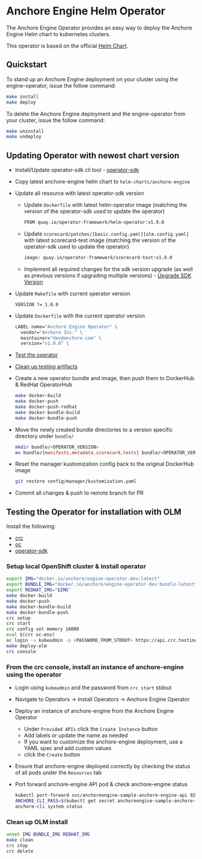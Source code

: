# Anchore Engine Helm Operator

The Anchore Engine Operator provides an easy way to deploy the Anchore Engine Helm chart to kubernetes clusters.

This operator is based on the official [Helm Chart](https://github.com/anchore/anchore-charts/tree/master/stable/anchore-engine).

## Quickstart

To stand up an Anchore Engine deployment on your cluster using the engine-operator, issue the follow command:

```bash
make install
make deploy
```

To delete the Anchore Engine deployment and the engine-operator from your cluster, issue the follow command:

```bash
make uninstall
make undeploy
```

## Updating Operator with newest chart version

* Install/Update operator-sdk cli tool - [operator-sdk](https://sdk.operatorframework.io/docs/installation/)
* Copy latest anchore-engine helm chart to `helm-charts/anchore-engine`
* Update all resource with latest operator-sdk version
  * Update `Dockerfile` with latest helm-operator image (matching the version of the operator-sdk used to update the operator)

    ```bash
    FROM quay.io/operator-framework/helm-operator:v1.9.0
    ```

  * Update `scorecard/patches/[basic.config.yaml][olm.config.yaml]` with latest scorecard-test image (matching the version of the operator-sdk used to update the operator)

    ```bash
    image: quay.io/operator-framework/scorecard-test:v1.9.0
    ```

  * Implement all required changes for the sdk version upgrade (as well as previous versions if upgrading multiple versions) - [Upgrade SDK Version](https://sdk.operatorframework.io/docs/upgrading-sdk-version/)
* Update `Makefile` with current operator version

  ```make
  VERSION ?= 1.0.0
  ```

* Update `Dockerfile` with the current operator version

  ```bash
  LABEL name="Anchore Engine Operator" \
    vendor="Anchore Inc." \
    maintainer="dev@anchore.com" \
    version="v1.0.0" \
  ```

* [Test the operator](#testing-the-operator-for-installation-with-olm)
* [Clean up testing artifacts](#clean-up-olm-install)
* Create a new operator bundle and image, then push them to DockerHub & RedHat OperatorHub

  ```bash
  make docker-build
  make docker-push
  make docker-push-redhat
  make docker-bundle-build
  make docker-bundle-push
  ```

* Move the newly created bundle directories to a version specific directory under `bundle/`

  ```bash
  mkdir bundle/<OPERATOR_VERSION>
  mv bundle/{manifests,metadata,scorecard,tests} bundle/<OPERATOR_VERSION>
  ```

* Reset the manager kustomization config back to the original DockerHub image

  ```bash
  git restore config/manager/kustomization.yaml
  ```

* Commit all changes & push to remote branch for PR

## Testing the Operator for installation with OLM

Install the following:

* [crc](https://code-ready.github.io/crc/)
* [oc](https://docs.openshift.com/container-platform/4.6/cli_reference/openshift_cli/getting-started-cli.html#installing-openshift-cli)
* [operator-sdk](https://sdk.operatorframework.io/docs/installation/)

### Setup local OpenShift cluster & install operator

```bash
export IMG="docker.io/anchore/engine-operator-dev:latest"
export BUNDLE_IMG="docker.io/anchore/engine-operator-dev:bundle-latest"
export REDHAT_IMG="$IMG"
make docker-build
make docker-push
make docker-bundle-build
make docker-bundle-push
crc setup
crc start
crc config set memory 16000
eval $(crc oc-env)
oc login -u kubeadmin -p <PASSWORD_FROM_STDOUT> https://api.crc.testing:6443
make deploy-olm
crc console
```

### From the crc console, install an instance of anchore-engine using the operator

* Login using `kubeadmin` and the password from `crc start` stdout
* Navigate to Operators -> Install Operators -> Anchore Engine Operator
* Deploy an instance of anchore-engine from the Anchore Engine Operator
  * Under `Provided APIs` click the `Create Instance` button
  * Add labels or update the name as needed
  * If you want to customize the anchore-engine deployment, use a YAML spec and add custom values
  * click the `Create` button
* Ensure that anchore-engine deployed correctly by checking the status of all pods under the `Resources` tab
* Port forward anchore-engine API pod & check anchore-engine status

  ```bash
  kubectl port-forward svc/anchoreengine-sample-anchore-engine-api 8228:8228
  ANCHORE_CLI_PASS=$(kubectl get secret anchoreengine-sample-anchore-engine-admin-pass -o 'go-template={{index .data "ANCHORE_ADMIN_PASSWORD"}}' | base64 -D -)
  anchore-cli system status
  ```

### Clean up OLM install

```bash
unset IMG BUNDLE_IMG REDHAT_IMG
make clean
crc stop
crc delete
```
